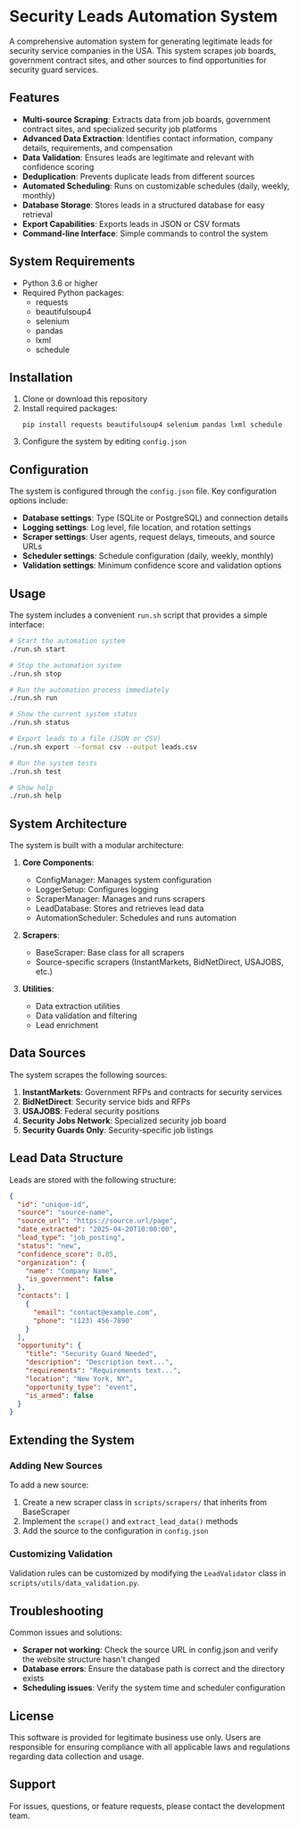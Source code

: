 # Security Leads Automation System

A comprehensive automation system for generating legitimate leads for security service companies in the USA. This system scrapes job boards, government contract sites, and other sources to find opportunities for security guard services.

## Features

- **Multi-source Scraping**: Extracts data from job boards, government contract sites, and specialized security job platforms
- **Advanced Data Extraction**: Identifies contact information, company details, requirements, and compensation
- **Data Validation**: Ensures leads are legitimate and relevant with confidence scoring
- **Deduplication**: Prevents duplicate leads from different sources
- **Automated Scheduling**: Runs on customizable schedules (daily, weekly, monthly)
- **Database Storage**: Stores leads in a structured database for easy retrieval
- **Export Capabilities**: Exports leads in JSON or CSV formats
- **Command-line Interface**: Simple commands to control the system

## System Requirements

- Python 3.6 or higher
- Required Python packages:
  - requests
  - beautifulsoup4
  - selenium
  - pandas
  - lxml
  - schedule

## Installation

1. Clone or download this repository
2. Install required packages:
   ```
   pip install requests beautifulsoup4 selenium pandas lxml schedule
   ```
3. Configure the system by editing `config.json`

## Configuration

The system is configured through the `config.json` file. Key configuration options include:

- **Database settings**: Type (SQLite or PostgreSQL) and connection details
- **Logging settings**: Log level, file location, and rotation settings
- **Scraper settings**: User agents, request delays, timeouts, and source URLs
- **Scheduler settings**: Schedule configuration (daily, weekly, monthly)
- **Validation settings**: Minimum confidence score and validation options

## Usage

The system includes a convenient `run.sh` script that provides a simple interface:

```bash
# Start the automation system
./run.sh start

# Stop the automation system
./run.sh stop

# Run the automation process immediately
./run.sh run

# Show the current system status
./run.sh status

# Export leads to a file (JSON or CSV)
./run.sh export --format csv --output leads.csv

# Run the system tests
./run.sh test

# Show help
./run.sh help
```

## System Architecture

The system is built with a modular architecture:

1. **Core Components**:
   - ConfigManager: Manages system configuration
   - LoggerSetup: Configures logging
   - ScraperManager: Manages and runs scrapers
   - LeadDatabase: Stores and retrieves lead data
   - AutomationScheduler: Schedules and runs automation

2. **Scrapers**:
   - BaseScraper: Base class for all scrapers
   - Source-specific scrapers (InstantMarkets, BidNetDirect, USAJOBS, etc.)

3. **Utilities**:
   - Data extraction utilities
   - Data validation and filtering
   - Lead enrichment

## Data Sources

The system scrapes the following sources:

1. **InstantMarkets**: Government RFPs and contracts for security services
2. **BidNetDirect**: Security service bids and RFPs
3. **USAJOBS**: Federal security positions
4. **Security Jobs Network**: Specialized security job board
5. **Security Guards Only**: Security-specific job listings

## Lead Data Structure

Leads are stored with the following structure:

```json
{
  "id": "unique-id",
  "source": "source-name",
  "source_url": "https://source.url/page",
  "date_extracted": "2025-04-20T10:00:00",
  "lead_type": "job_posting",
  "status": "new",
  "confidence_score": 0.85,
  "organization": {
    "name": "Company Name",
    "is_government": false
  },
  "contacts": [
    {
      "email": "contact@example.com",
      "phone": "(123) 456-7890"
    }
  ],
  "opportunity": {
    "title": "Security Guard Needed",
    "description": "Description text...",
    "requirements": "Requirements text...",
    "location": "New York, NY",
    "opportunity_type": "event",
    "is_armed": false
  }
}
```

## Extending the System

### Adding New Sources

To add a new source:

1. Create a new scraper class in `scripts/scrapers/` that inherits from BaseScraper
2. Implement the `scrape()` and `extract_lead_data()` methods
3. Add the source to the configuration in `config.json`

### Customizing Validation

Validation rules can be customized by modifying the `LeadValidator` class in `scripts/utils/data_validation.py`.

## Troubleshooting

Common issues and solutions:

- **Scraper not working**: Check the source URL in config.json and verify the website structure hasn't changed
- **Database errors**: Ensure the database path is correct and the directory exists
- **Scheduling issues**: Verify the system time and scheduler configuration

## License

This software is provided for legitimate business use only. Users are responsible for ensuring compliance with all applicable laws and regulations regarding data collection and usage.

## Support

For issues, questions, or feature requests, please contact the development team.
